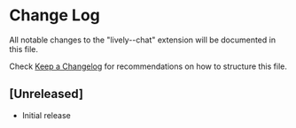 # Change Log

All notable changes to the "lively--chat" extension will be documented in this file.

Check [Keep a Changelog](http://keepachangelog.com/) for recommendations on how to structure this file.

## [Unreleased]

- Initial release
